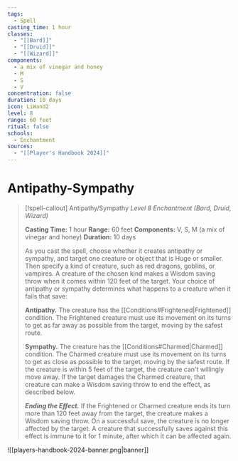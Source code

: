 ```yaml
---
tags:
  - Spell
casting_time: 1 hour
classes:
  - "[[Bard]]"
  - "[[Druid]]"
  - "[[Wizard]]"
components:
  - a mix of vinegar and honey
  - M
  - S
  - V
concentration: false
duration: 10 days
icon: LiWand2
level: 8
range: 60 feet
ritual: false
schools:
  - Enchantment
sources:
  - "[[Player's Handbook 2024]]"
---
```


# Antipathy-Sympathy

>[!spell-callout] Antipathy/Sympathy
>_Level 8 Enchantment (Bard, Druid, Wizard)_
>
>**Casting Time:** 1 hour
>**Range:** 60 feet
>**Components:** V, S, M (a mix of vinegar and honey)
>**Duration:** 10 days
>
>As you cast the spell, choose whether it creates antipathy or sympathy, and target one creature or object that is Huge or smaller. Then specify a kind of creature, such as red dragons, goblins, or vampires. A creature of the chosen kind makes a Wisdom saving throw when it comes within 120 feet of the target. Your choice of antipathy or sympathy determines what happens to a creature when it fails that save:
>
>**Antipathy.** The creature has the [[Conditions#Frightened\|Frightened]] condition. The Frightened creature must use its movement on its turns to get as far away as possible from the target, moving by the safest route.
>
>**Sympathy.** The creature has the [[Conditions#Charmed\|Charmed]] condition. The Charmed creature must use its movement on its turns to get as close as possible to the target, moving by the safest route. If the creature is within 5 feet of the target, the creature can't willingly move away. If the target damages the Charmed creature, that creature can make a Wisdom saving throw to end the effect, as described below.
>
>**_Ending the Effect._** If the Frightened or Charmed creature ends its turn more than 120 feet away from the target, the creature makes a Wisdom saving throw. On a successful save, the creature is no longer affected by the target. A creature that successfully saves against this effect is immune to it for 1 minute, after which it can be affected again.


![[players-handbook-2024-banner.png|banner]]
